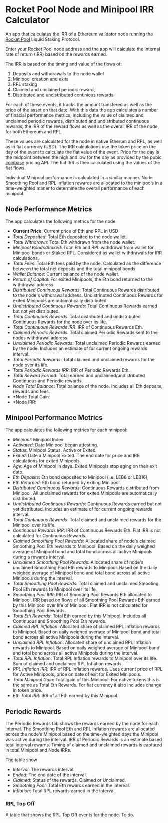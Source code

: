 # Rocket Pool Node and Minipool IRR Calculator

An app that calculates the IRR of a Ethereum validator node running the [Rocket Pool](https://rocketpool.net/) Liquid Staking Protocol.

Enter your Rocket Pool node address and the app will calculate the internal rate of return (IRR) based on the rewards earned. 

The IRR is based on the timing and value of the flows of:
1. Deposits and withdrawals to the node wallet 
2. Minipool creation and exits
3. RPL staking 
4. Claimed and unclained periodic reward, 
5. Distributed and undistributed continious rewards

For each of these events, it tracks the amount transfered as well as the price of the asset on that date. With this data the app calculates a number of finacial performance metrics, including the value of claimed and unclaimed periodic rewards, distributed and undistributed continuous rewards, the IRR of the reward flows as well as the overall IRR of the node, for both Ethereum and RPL.

These values are calculated for the node in native Etherum and RPL, as well as in fiat currency (USD). The IRR calculations use the token price on the day of the event to calculate the fiat value of the event. Price for the day is the midpoint between the high and low for the day as provided by the pubic [coinbase](https://www.coinbase.com/cloud) pricing API. The fiat IRR is then calculated using the values of the fiat flows.

Individual Minipool performance is calculated in a similar manner. Node Smoothing Pool and RPL inflation rewards are allocated to the minipools in a time-weighted maner to determine the overall performance of each minipool. 

## Node Performance Metrics

The app calculates the following metrics for the node:

* **Current Price**: Current price of Eth and RPL in USD
* *Total Deposited*: Total Eth deposited to the node wallet.
* *Total Withdrawn*: Total Eth withdrawn from the node wallet.
* *Minipool Bonds/Staked*: Total Eth and RPL withdrawn from wallet for Minipool bonds or Staked RPL. Considered as wallet withdrawals for IRR calculations.
* *Total Fees*: Total Eth fees paid by the node. Calculated as the difference between the total net deposits and the total minipool bonds.
* *Wallet Balance*: Current balance of the node wallet.
* *Return of Capital*: For exited Minipools, the Eth bond returned to the withdrawal address.
* *Distributed Continuous Rewards*: Total Continuous Rewards distributed to the node's withdrawal address. Undistrinuted Continuous Rewards for exited Minipools are automatically distributed.
* *Undistributed Continuous Rewards*: Total Continuous Rewards earned but not yet distributed. 
* *Total Continuous Rewards*: Total distributed and undistributed Continuous Rewards for the node over its life.
* *Total Continuous Rewards IRR*: IRR of Continuous Rewards Eth. 
* *Claimed Periodic Rewards*: Total claimed Periodic Rewards sent to the nodes withdrawal address.
* *Unclaimed Periodic Rewards*: Total unclaimed Periodic Rewards earned by the node. Includes an estimate of for current ongoing rewards interval.
* *Total Periodic Rewards*: Total claimed and unclaimed rewards for the node over its life.
* *Total Periodic Rewards IRR*: IRR of Periodic Rewards Eth.
* *Total Reward Earned*: Total earned and unclaimed/undistributed Continuous and Periodic rewards.
* *Node Total Balance*: Total balance of the node. Includes all Eth deposits, rewards and fees.
* *Node Total Gain:
* *Node IRR:

## Minipool Performance Metrics

The app calculates the following metrics for each minipool:

* *Minipool*: Minipool Index.
* *Activated*: Date Minipool began attesting. 
* *Status*: Minipool Status. Active or Exited.
* *Exited*: Date a Minipool Exited. The end date for price and IRR calculations for exited Minipools.
* *Age*: Age of Minipool in days. Exited Minipools stop aging on their exit date.
* *Eth Deposits*: Eth bond deposited to Minipool (i.e. LEB8 or LEB16),
* *Eth Returned*: Eth bond returned by exiting Minipool. 
* *Distributed Continuous Rewards*: Continuous Rewards distributed from Minipool. All unclaimed rewards for exited Minipools are automatically distributed.
* *Undistributed Continuous Rewards*: Continuous Rewards earned but not yet distributed. Includes an estimate of for current ongoing rewards interval.
* *Total Continuous Rewards*: Total claimed and unclaimed rewards for the Minipool over its life.
* *Continuous Rewards IRR*: IRR of Continuous Rewards Eth. Fiat IRR is not calculated for Continuous Rewards.
* *Claimed Smoothing Pool Rewards*: Allocated share of node's claimed Smoothing Pool Eth rewards to Minipool. Based on the daily weighed average of Minipool bond and total bond across all active Minipools during a rewards interval.
* *Unclaimed Smoothing Pool Rewards*: Allocated share of node's unclained Smoothing Pool Eth rewards to Minipool. Based on the daily weighed average of Minipool bond and total bond across all active Minipools during the interval.
* *Total Smoothing Pool Rewards*: Total claimed and unclaimed Smooting Pool Eth rewards to Minipool over its life.
* *Smoothing Pool IRR*: IRR of Smooting Pool Rewards Eth allocated to Minipool. IRR based on flows of all Smoothing Pool Rewards Eth earned by this Minipool over life of Minipool. Fiat IRR is not calculated for Smoothing Pool Rewards.
* *Total Eth Rewards*: Total Eth earned by this Minipool. Includes all Continuous and Smoothing Pool Eth rewards.
* *Claimed RPL Inflation*: Allocated share of claimed RPL Inflation rewards to Minipool. Based on daily weighed average of Minipool bond and total bond across all active Minipools during the interval.
* *Unclaimed RPL Inflation*: Allocated share of unclained RPL Inflation rewards to Minipool. Based on daily weighed average of Minipool bond and total bond across all active Minipools during the interval.
* *Total RPL Inflation*: Total RPL Inflation rewards to Minipool over its life. Sum of claimed and unclaimed RPL Inflation rewards.
* *RPL Inflation IRR*: IRR of RPL Inflation rewards. Uses current price of RPL for Active Minipools, price on date of exit for Exited Minipools.
* *Total Minipool Gain*: Total gain of this Minipool. For native tokens this is the same as Total Eth Rewards. For fiat currency it also includes change in token price.
* *Eth Total IRR*: IRR of all Eth earned by this Minipool. 


## Periodic Rewards

The Periodic Rewards tab shows the rewards earned by the node for each interval. The Smoothing Pool Eth and RPL Inflation rewards are allocated across the node's Minipool based on the time-weighted days the Minipool was active during the interval. IRR of Periodic Rewards is an estimate based total interval rewards. Timing of claimed and unclaimed rewards is captured in total Minipool and Node IRRs.

The table show

* *Interval*: The rewards interval.
* *Ended*: The end date of the interval.
* *Claimed*: Status of the rewards. Claimed or Unclaimed.
* *Smoothing Pool*: Total Eth rewards earned in the interval.
* *Inflation*: Total RPL rewards earned in the interval.

### RPL Top Off

A table that shows the RPL Top Off events for the node. To do.